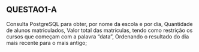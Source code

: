 ## QUESTAO1-A
Consulta PostgreSQL para obter, por nome da escola e por dia,
Quantidade de alunos matriculados, 
Valor total das matrículas, tendo como restrição os cursos que começam com a palavra “data”,
Ordenando o resultado do dia mais recente para o mais antigo;
